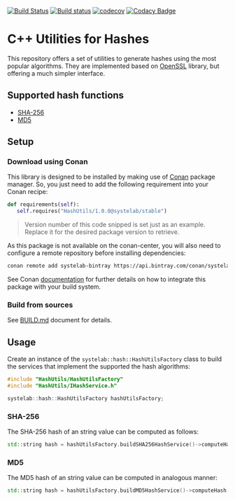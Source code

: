 [![Build Status](https://travis-ci.org/systelab/cpp-hash-utils.svg?branch=master)](https://travis-ci.org/systelab/cpp-hash-utils)
[![Build status](https://ci.appveyor.com/api/projects/status/p9wc1exxkvx3yavt?svg=true)](https://ci.appveyor.com/project/systelab/cpp-hash-utils)
[![codecov](https://codecov.io/gh/systelab/cpp-hash-utils/branch/master/graph/badge.svg)](https://codecov.io/gh/systelab/cpp-hash-utils)
[![Codacy Badge](https://api.codacy.com/project/badge/Grade/492f2b284cd149018ec9dd54a45d53df)](https://www.codacy.com/app/systelab/cpp-hash-utils?utm_source=github.com&amp;utm_medium=referral&amp;utm_content=systelab/cpp-hash-utils&amp;utm_campaign=Badge_Grade)


# C++ Utilities for Hashes

This repository offers a set of utilities to generate hashes using the most popular algorithms. They are implemented based on [OpenSSL](https://www.openssl.org/) library, but offering a much simpler interface.

## Supported hash functions

* [SHA-256](https://en.wikipedia.org/wiki/SHA-2)
* [MD5](https://en.wikipedia.org/wiki/MD5)


## Setup

### Download using Conan

This library is designed to be installed by making use of [Conan](https://conan.io/) package manager. So, you just need to add the following requirement into your Conan recipe:

```python
def requirements(self):
   self.requires("HashUtils/1.0.0@systelab/stable")
```

> Version number of this code snipped is set just as an example. Replace it for the desired package version to retrieve.

As this package is not available on the conan-center, you will also need to configure a remote repository before installing dependencies:

```bash
conan remote add systelab-bintray https://api.bintray.com/conan/systelab/conan 
```

See Conan [documentation](https://docs.conan.io/en/latest/) for further details on how to integrate this package with your build system.

### Build from sources

See [BUILD.md](BUILD.md) document for details.


## Usage

Create an instance of the `systelab::hash::HashUtilsFactory` class to build the services that implement the supported the hash algorithms:

```cpp
#include "HashUtils/HashUtilsFactory"
#include "HashUtils/IHashService.h"

systelab::hash::HashUtilsFactory hashUtilsFactory;
```

### SHA-256

The SHA-256 hash of an string value can be computed as follows:

```cpp
std::string hash = hashUtilsFactory.buildSHA256HashService()->computeHash("Value to be hashed");
```

### MD5

The MD5 hash of an string value can be computed in analogous manner:

```cpp
std::string hash = hashUtilsFactory.buildMD5HashService()->computeHash("Value to be hashed");
```

